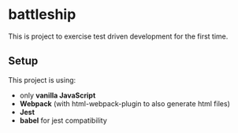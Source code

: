 # battleship
This is project to exercise test driven development for the first time.

## Setup
This project is using:
- only **vanilla JavaScript**
- **Webpack** (with html-webpack-plugin to also generate html files)
- **Jest**
- **babel** for jest compatibility
